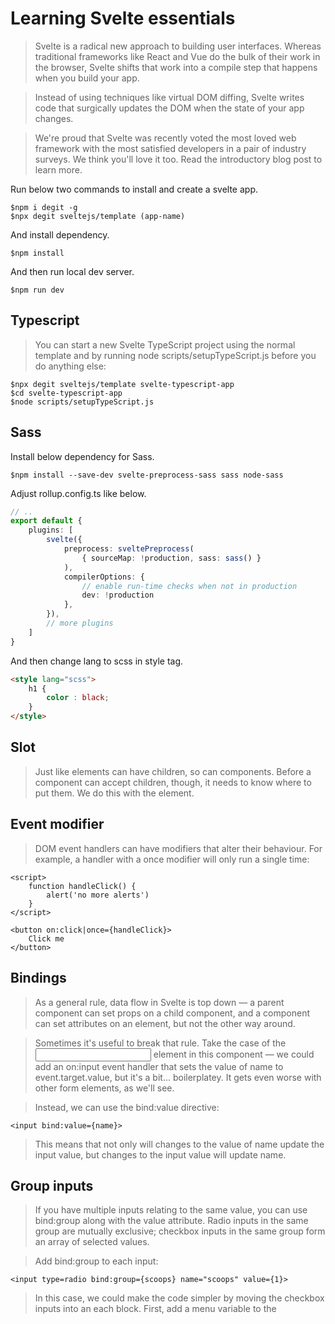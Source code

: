 # Learning Svelte essentials

> Svelte is a radical new approach to building user interfaces. Whereas traditional frameworks like React and Vue do the bulk of their work in the browser, Svelte shifts that work into a compile step that happens when you build your app.

> Instead of using techniques like virtual DOM diffing, Svelte writes code that surgically updates the DOM when the state of your app changes.

> We're proud that Svelte was recently voted the most loved web framework with the most satisfied developers in a pair of industry surveys. We think you'll love it too. Read the introductory blog post to learn more.

Run below two commands to install and create a svelte app. 

```shell
$npm i degit -g
$npx degit sveltejs/template (app-name)
```

And install dependency.

```shell
$npm install
```

And then run local dev server.

```shell
$npm run dev
```

## Typescript

> You can start a new Svelte TypeScript project using the normal template and by running node scripts/setupTypeScript.js before you do anything else:

```shell
$npx degit sveltejs/template svelte-typescript-app
$cd svelte-typescript-app
$node scripts/setupTypeScript.js
```

## Sass

Install below dependency for Sass. 

```shell
$npm install --save-dev svelte-preprocess-sass sass node-sass
```

Adjust rollup.config.ts like below.

```ts 
// .. 
export default {
    plugins: [
        svelte({
            preprocess: sveltePreprocess(
                { sourceMap: !production, sass: sass() }
            ),
            compilerOptions: {
                // enable run-time checks when not in production
                dev: !production
            }, 
        }),
        // more plugins
    ]
}
```

And then change lang to scss in style tag. 

```html
<style lang="scss">
    h1 { 
        color : black;
    }
</style>
```

## Slot

> Just like elements can have children, so can components. Before a component can accept children, though, it needs to know where to put them. We do this with the <slot> element.

## Event modifier

> DOM event handlers can have modifiers that alter their behaviour. For example, a handler with a once modifier will only run a single time:

```svelte
<script>
	function handleClick() {
		alert('no more alerts')
	}
</script>

<button on:click|once={handleClick}>
	Click me
</button>
```

## Bindings

> As a general rule, data flow in Svelte is top down — a parent component can set props on a child component, and a component can set attributes on an element, but not the other way around.

> Sometimes it's useful to break that rule. Take the case of the <input> element in this component — we could add an on:input event handler that sets the value of name to event.target.value, but it's a bit... boilerplatey. It gets even worse with other form elements, as we'll see.

> Instead, we can use the bind:value directive:

```svelte
<input bind:value={name}>
```

> This means that not only will changes to the value of name update the input value, but changes to the input value will update name.

## Group inputs

> If you have multiple inputs relating to the same value, you can use bind:group along with the value attribute. Radio inputs in the same group are mutually exclusive; checkbox inputs in the same group form an array of selected values.

> Add bind:group to each input:

```svelte
<input type=radio bind:group={scoops} name="scoops" value={1}>
```

> In this case, we could make the code simpler by moving the checkbox inputs into an each block. First, add a menu variable to the <script> block...

```js
let menu = [
	'Cookies and cream',
	'Mint choc chip',
	'Raspberry ripple'
];
```

> ...then replace the second section:

```svelte
<h2>Flavours</h2>

{#each menu as flavour}
	<label>
		<input type=checkbox bind:group={flavours} name="flavours" value={flavour}>
		{flavour}
	</label>
{/each}
```

## Store

> The svelte/store module exports functions for creating readable, writable and derived stores.

> Keep in mind that you don't have to use these functions to enjoy the reactive $store syntax in your components. Any object that correctly implements .subscribe, unsubscribe, and (optionally) .set is a valid store, and will work both with the special syntax, and with Svelte's built-in derived stores.

> This makes it possible to wrap almost any other reactive state handling library for use in Svelte. Read more about the store contract to see what a correct implementation looks like.

### Writable stores

> Not all application state belongs inside your application's component hierarchy. Sometimes, you'll have values that need to be accessed by multiple unrelated components, or by a regular JavaScript module.

> In Svelte, we do this with stores. A store is simply an object with a subscribe method that allows interested parties to be notified whenever the store value changes. In App.svelte, count is a store, and we're setting countValue in the count.subscribe callback.

> Click the stores.js tab to see the definition of count. It's a writable store, which means it has set and update methods in addition to subscribe.

```js
import { writable } from 'svelte/store';

export const count = writable(0);
```

> Now go to the Incrementer.svelte tab so that we can wire up the + button:

```js
function increment() {
	count.update(n => n + 1);
}
```

> Clicking the + button should now update the count. Do the inverse for Decrementer.svelte.

> Finally, in Resetter.svelte, implement reset:

```js
function reset() {
	count.set(0);
}
```

### Auto-subscription with $

> The app in the previous example works, but there's a subtle bug — the store is subscribed to, but never unsubscribed. If the component was instantiated and destroyed many times, this would result in a memory leak. Start by declaring unsubscribe in App.svelte:

```js
// Calling a subscribe method returns an unsubscribe function.
const unsubscribe = count.subscribe(value => {
	countValue = value;
});
```

> You now declared unsubscribe, but it still needs to be called, for example through the onDestroy lifecycle hook:

```html
<script>
	import { onDestroy } from 'svelte';
	import { count } from './stores.js';
	import Incrementer from './Incrementer.svelte';
	import Decrementer from './Decrementer.svelte';
	import Resetter from './Resetter.svelte';

	let countValue;

	const unsubscribe = count.subscribe(value => {
		countValue = value;
	});

	// lifecyle hook
	onDestroy(unsubscribe);
</script>

<h1>The count is {countValue}</h1>
```

> It starts to get a bit boilerplatey though, especially if your component subscribes to multiple stores. Instead, Svelte has a trick up its sleeve — you can reference a store value by prefixing the store name with $.

```js
<script>
	import { count } from './stores.js';
	import Incrementer from './Incrementer.svelte';
	import Decrementer from './Decrementer.svelte';
	import Resetter from './Resetter.svelte';
</script>

<h1>The count is {$count}</h1>
```

> Auto-subscription only works with store variables that are declared (or imported) at the top-level scope of a component.

> You're not limited to using $count inside the markup, either — you can use it anywhere in the script as well, such as in event handlers or reactive declarations.

> Any name beginning with $ is assumed to refer to a store value. It's effectively a reserved character — Svelte will prevent you from declaring your own variables with a $ prefix.

### Readable stores

> Not all stores should be writable by whoever has a reference to them. For example, you might have a store representing the mouse position or the user's geolocation, and it doesn't make sense to be able to set those values from 'outside'. For those cases, we have readable stores.

> Click over to the stores.js tab. The first argument to readable is an initial value, which can be null or undefined if you don't have one yet. The second argument is a start function that takes a set callback and returns a stop function. The start function is called when the store gets its first subscriber; stop is called when the last subscriber unsubscribes.

```js:stores.js
// readable: 1) initial value 2) start callback with set parameter
export const time = readable(new Date(), function start(set) {
	const interval = setInterval(() => {
		set(new Date());
	}, 1000);

	return function stop() {
		clearInterval(interval);
	};
});
```

```html
<script>
	import { time } from './stores.js';

	const formatter = new Intl.DateTimeFormat('en', {
		hour12: true,
		hour: 'numeric',
		minute: '2-digit',
		second: '2-digit'
	});
</script>

<h1>The time is {formatter.format($time)}</h1>
```

### Derived stores

> You can create a store whose value is based on the value of one or more other stores with derived. Building on our previous example, we can create a store that derives the time the page has been open:

```js
export const elapsed = derived(
	time,
	$time => Math.round(($time - start) / 1000)
);
```

> It's possible to derive a store from multiple inputs, and to explicitly set a value instead of returning it (which is useful for deriving values asynchronously). Consult the API reference for more information.

<details>
<summary>Page refresh and svelte state</summary>

> Note that the value of a writable is lost when it is destroyed, for example when the page is refreshed. However, you can write your own logic to sync the value to for example the localStorage.
</details>

### Custom store

> As long as an object correctly implements the subscribe method, it's a store. Beyond that, anything goes. It's very easy, therefore, to create custom stores with domain-specific logic.

> For example, the count store from our earlier example could include increment, decrement and reset methods and avoid exposing set and update:

```js 
function createCount() {
	const { subscribe, set, update } = writable(0);

	return {
		subscribe,
		increment: () => update(n => n + 1),
		decrement: () => update(n => n - 1),
		reset: () => set(0)
	};
}
```


## Reactivity

> At the heart of Svelte is a powerful system of reactivity for keeping the DOM in sync with your application state — for example, in response to an event.

> Svelte automatically updates the DOM when your component's state changes. Often, some parts of a component's state need to be computed from other parts (such as a fullname derived from a firstname and a lastname), and recomputed whenever they change. For example, 

```svelte
<script>
let count = 0;
$: doubled = count * 2;
</script>

<p>{count} doubled is {doubled}</p>
```

> Of course, you could just write {count * 2} in the markup instead — you don't have to use reactive values. Reactive values become particularly valuable when you need to reference them multiple times, or you have values that depend on other reactive values.

> We're not limited to declaring reactive values — we can also run arbitrary statements reactively. For example, we can log the value of count whenever it changes:

```svelte
$: {
	console.log('the count is ' + count);
	alert('I SAID THE COUNT IS ' + count);
}

<!-- You can even put the $: in front of things like if blocks: -->
$: if (count >= 10) {
	alert('count is dangerously high!');
	count = 9;
}
```

## Advanced styling
### Class directive

> Like any other attribute, you can specify classes with a JavaScript attribute, seen below. This is such a common pattern in UI development that Svelte includes a special directive to simplify it:

```sveltek
<button
	class:selected="{current === 'foo'}"
	on:click="{() => current = 'foo'}"
>foo</button>
```

> The selected class is added to the element whenever the value of the expression is truthy, and removed when it's falsy.


## Reference 

- [Svelte.dev](https://svelte.dev/)
- [Svelte-preprocess-sass](https://www.npmjs.com/package/svelte-preprocess-sass)